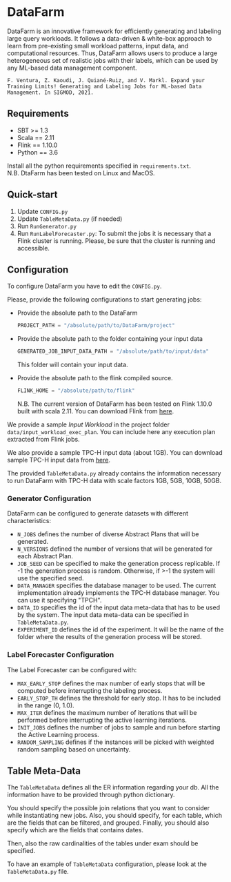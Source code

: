 # DataFarm

DataFarm is an innovative framework for efficiently generating and labeling large query workloads. 
It follows a data-driven & white-box approach to learn from pre-existing small workload patterns, input data, and computational resources. 
Thus, DataFarm allows users to produce a large heterogeneous set of realistic jobs with their labels, which can be used by any ML-based data management component.

```F. Ventura, Z. Kaoudi, J. Quiané-Ruiz, and V. Markl. Expand your Training Limits! Generating and Labeling Jobs for ML-based Data Management. In SIGMOD, 2021.```

## Requirements

- SBT >= 1.3 
- Scala == 2.11
- Flink == 1.10.0
- Python == 3.6

Install all the python requirements specified in `requirements.txt`.  
N.B. DtaFarm has been tested on Linux and MacOS.

## Quick-start

1. Update `CONFIG.py`
2. Update `TableMetaData.py` (if needed)
3. Run `RunGenerator.py` 
4. Run `RunLabelForecaster.py`: To submit the jobs it is necessary that a Flink cluster is running. Please, be sure that the cluster is running and accessible.

## Configuration
To configure DataFarm you have to edit the `CONFIG.py`.

Please, provide the following configurations to start generating jobs:

- Provide the absolute path to the DataFarm
    ```Python
    PROJECT_PATH = "/absolute/path/to/DataFarm/project"
    ```

- Provide the absolute path to the folder containing your input data
    ```Python
    GENERATED_JOB_INPUT_DATA_PATH = "/absolute/path/to/input/data" 
    ```
    This folder will contain your input data.
    
- Provide the absolute path to the flink compiled source.
    ```Python
    FLINK_HOME = "/absolute/path/to/flink"
    ```
    N.B. The current version of DataFarm has been tested on Flink 1.10.0 built with scala 2.11. You can download Flink from [here](https://archive.apache.org/dist/flink/flink-1.10.0/flink-1.10.0-bin-scala_2.11.tgz).
    
We provide a sample _Input Workload_ in the project folder `data/input_workload_exec_plan`. 
You can include here any execution plan extracted from Flink jobs.

We also provide a sample TPC-H input data (about 1GB).
You can download sample TPC-H input data from [here](https://www.kaggle.com/fven7u/tpch-1gb).

The provided `TableMetaData.py` already contains the information necessary to run DataFarm with TPC-H data with scale factors 1GB, 5GB, 10GB, 50GB.

### Generator Configuration
DataFarm can be configured to generate datasets with different characteristics:

- `N_JOBS` defines the number of diverse Abstract Plans that will be generated.
- `N_VERSIONS` defined the number of versions that will be generated for each Abstract Plan.
- `JOB_SEED` can be specified to make the generation process replicable. If -1 the generation process is random. Otherwise, if >-1 the system will use the specified seed.
- `DATA_MANAGER` specifies the database manager to be used. The current implementation already implements the TPC-H database manager. You can use it specifying "TPCH".
- `DATA_ID` specifies the id of the input data meta-data that has to be used by the system. The input data meta-data can be specified in `TableMetaData.py`.
- `EXPERIMENT_ID` defines the id of the experiment. It will be the name of the folder where the results of the generation process will be stored.


### Label Forecaster Configuration
The Label Forecaster can be configured with:

- `MAX_EARLY_STOP` defines the max number of early stops that will be computed before interrupting the labeling process.
- `EARLY_STOP_TH` defines the threshold for early stop. It has to be included in the range (0, 1.0).
- `MAX_ITER` defines the maximum number of iterations that will be performed before interrupting the active learning iterations.
- `INIT_JOBS` defines the number of jobs to sample and run before starting the Active Learning process.
- `RANDOM_SAMPLING` defines if the instances will be picked with weighted random sampling based on uncertainty.

## Table Meta-Data
The `TableMetaData` defines all the ER information regarding your db. 
All the information have to be provided through python dictionary.

You should specify the possible join relations that you want to consider while instantiating new jobs.
Also, you should specify, for each table, which are the fields that can be filtered, and grouped.
Finally, you should also specify which are the fields that contains dates.

Then, also the raw cardinalities of the tables under exam should be specified.

To have an example of `TableMetaData` configuration, please look at the `TableMetaData.py` file.